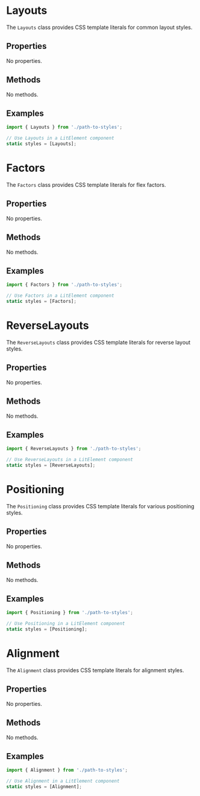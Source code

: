 # Layouts

The `Layouts` class provides CSS template literals for common layout styles.

## Properties

No properties.

## Methods

No methods.

## Examples

```typescript
import { Layouts } from './path-to-styles';

// Use Layouts in a LitElement component
static styles = [Layouts];
```

# Factors

The `Factors` class provides CSS template literals for flex factors.

## Properties

No properties.

## Methods

No methods.

## Examples

```typescript
import { Factors } from './path-to-styles';

// Use Factors in a LitElement component
static styles = [Factors];
```

# ReverseLayouts

The `ReverseLayouts` class provides CSS template literals for reverse layout styles.

## Properties

No properties.

## Methods

No methods.

## Examples

```typescript
import { ReverseLayouts } from './path-to-styles';

// Use ReverseLayouts in a LitElement component
static styles = [ReverseLayouts];
```

# Positioning

The `Positioning` class provides CSS template literals for various positioning styles.

## Properties

No properties.

## Methods

No methods.

## Examples

```typescript
import { Positioning } from './path-to-styles';

// Use Positioning in a LitElement component
static styles = [Positioning];
```

# Alignment

The `Alignment` class provides CSS template literals for alignment styles.

## Properties

No properties.

## Methods

No methods.

## Examples

```typescript
import { Alignment } from './path-to-styles';

// Use Alignment in a LitElement component
static styles = [Alignment];
```